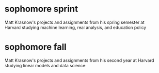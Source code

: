 # sophomore sprint
Matt Krasnow's projects and assignments from his spring semester at Harvard studying machine learning, real analysis, and education policy

# sophomore fall
Matt Krasnow's projects and assignments from his second year at Harvard studying linear models and data science
